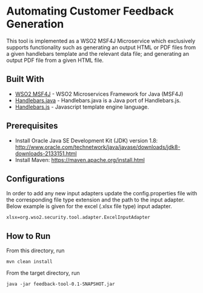 # Automating Customer Feedback Generation 

This tool is implemented as a WSO2 MSF4J Microservice which exclusively supports functionality such as generating an output HTML or PDF files from a given handlebars template and the relevant data file; and generating an output PDF file from a given HTML file.

## Built With

* [WSO2 MSF4J](http://www.dropwizard.io/1.0.2/docs/) - WSO2 Microservices Framework for Java (MSF4J)
* [Handlebars.java](https://maven.apache.org/) - Handlebars.java is a Java port of Handlebars.js.
* [Handlebars.js](https://rometools.github.io/rome/) - Javascript template engine language. 

## Prerequisites 

* Install Oracle Java SE Development Kit (JDK) version 1.8: http://www.oracle.com/technetwork/java/javase/downloads/jdk8-downloads-2133151.html 
* Install Maven: https://maven.apache.org/install.html

## Configurations 

In order to add any new input adapters update the config.properties file with the corresponding file type extension and the path to the input adapter. Below example is given for the excel (.xlsx file type) input adapter. 

```
xlsx=org.wso2.security.tool.adapter.ExcelInputAdapter
```

## How to Run

From this directory, run

```
mvn clean install
```

From the target directory, run

```
java -jar feedback-tool-0.1-SNAPSHOT.jar
```
